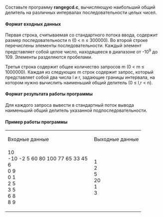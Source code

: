 
  <div class="stackedit__html"><p>Составьте программу <strong>rangegcd.c</strong>, вычисляющую наибольший общий делитель на различных интервалах последовательности целых чисел.</p>
<h4 id="формат-входных-данных">Формат входных данных</h4>
<p>Первая строка, считываемая со стандартного потока ввода, содержит размер последовательности  n  (0 &lt; n ≤ 300000). Во второй строке перечислены элементы последовательности. Каждый элемент представляет собой целое число, находящееся в диапазоне от  -10<sup>9</sup>  до  109. Элементы разделяются пробелами.</p>
<p>Третья строка содержит общее количество запросов  m (0 &lt; m ≤ 1000000). Каждая из следующих  m  строк содержит запрос, который представляет собой два числа  l и  r, задающие границы интервала, на котором нужно вычислить наименьший общий делитель (0 ≤ l,r &lt; n).</p>
<h4 id="формат-результата-работы-программы">Формат результата работы программы</h4>
<p>Для каждого запроса вывести в стандартный поток вывода наименьший общий делитель указанной подпоследовательности.</p>
<h4 id="пример-работы-программы">Пример работы программы</h4>
<table id="TBL-1" class="tabular" rules="groups" cellspacing="0" cellpadding="0"><tbody><tr id="TBL-1-1-"><td id="TBL-1-1-1" class="td11"> <!--l. 62--><p class="noindent">Входные
  данные                                                                </p></td><td id="TBL-1-1-2" class="td11"> <!--l. 63--><p class="noindent">Выходные
  данные                                                                </p></td>
</tr><tr id="TBL-1-2-"><td id="TBL-1-2-1" class="td11"> <!--l. 66-->
    <div class="lstlisting" id="listing-1"><span class="label"><a id="x1-3001r1"></a></span>10&nbsp;<br><span class="label"><a id="x1-3002r2"></a></span><span class="cmsy-10x-x-120">-</span>10&nbsp;<span class="cmsy-10x-x-120">-</span>2&nbsp;5&nbsp;60&nbsp;80&nbsp;100&nbsp;77&nbsp;65&nbsp;33&nbsp;45&nbsp;<br><span class="label"><a id="x1-3003r3"></a></span>6&nbsp;<br><span class="label"><a id="x1-3004r4"></a></span>0&nbsp;9&nbsp;<br><span class="label"><a id="x1-3005r5"></a></span>0&nbsp;1&nbsp;<br><span class="label"><a id="x1-3006r6"></a></span>2&nbsp;5&nbsp;<br><span class="label"><a id="x1-3007r7"></a></span>3&nbsp;5&nbsp;<br><span class="label"><a id="x1-3008r8"></a></span>6&nbsp;8&nbsp;<br><span class="label"><a id="x1-3009r9"></a></span>8&nbsp;9
  </div>
  <!--l. 77--><p class="noindent">                                                                           </p></td><td id="TBL-1-2-2" class="td11"> <!--l. 78-->
    <div class="lstlisting" id="listing-2"><span class="label"><a id="x1-3010r1"></a></span>1&nbsp;<br><span class="label"><a id="x1-3011r2"></a></span>2&nbsp;<br><span class="label"><a id="x1-3012r3"></a></span>5&nbsp;<br><span class="label"><a id="x1-3013r4"></a></span>20&nbsp;<br><span class="label"><a id="x1-3014r5"></a></span>1&nbsp;<br><span class="label"><a id="x1-3015r6"></a></span>3
  </div>
  <!--l. 87--><p class="noindent">                                                                          </p></td>
</tr></tbody></table>
</div>


